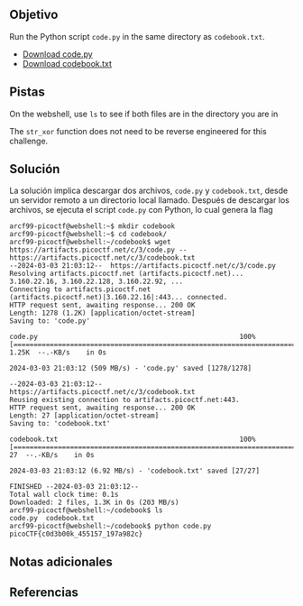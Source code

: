## Objetivo
Run the Python script `code.py` in the same directory as `codebook.txt`.

- [Download code.py](https://artifacts.picoctf.net/c/3/code.py)
- [Download codebook.txt](https://artifacts.picoctf.net/c/3/codebook.txt)

## Pistas
On the webshell, use `ls` to see if both files are in the directory you are in

The `str_xor` function does not need to be reverse engineered for this challenge.

## Solución
  
La solución implica descargar dos archivos, `code.py` y `codebook.txt`, desde un servidor remoto a un directorio local llamado. Después de descargar los archivos, se ejecuta el script `code.py` con Python, lo cual genera la flag

```
arcf99-picoctf@webshell:~$ mkdir codebook
arcf99-picoctf@webshell:~$ cd codebook/
arcf99-picoctf@webshell:~/codebook$ wget https://artifacts.picoctf.net/c/3/code.py -- https://artifacts.picoctf.net/c/3/codebook.txt
--2024-03-03 21:03:12--  https://artifacts.picoctf.net/c/3/code.py
Resolving artifacts.picoctf.net (artifacts.picoctf.net)... 3.160.22.16, 3.160.22.128, 3.160.22.92, ...
Connecting to artifacts.picoctf.net (artifacts.picoctf.net)|3.160.22.16|:443... connected.
HTTP request sent, awaiting response... 200 OK
Length: 1278 (1.2K) [application/octet-stream]
Saving to: 'code.py'

code.py                                                  100%[=================================================================================================================================>]   1.25K  --.-KB/s    in 0s      

2024-03-03 21:03:12 (509 MB/s) - 'code.py' saved [1278/1278]

--2024-03-03 21:03:12--  https://artifacts.picoctf.net/c/3/codebook.txt
Reusing existing connection to artifacts.picoctf.net:443.
HTTP request sent, awaiting response... 200 OK
Length: 27 [application/octet-stream]
Saving to: 'codebook.txt'

codebook.txt                                             100%[=================================================================================================================================>]      27  --.-KB/s    in 0s      

2024-03-03 21:03:12 (6.92 MB/s) - 'codebook.txt' saved [27/27]

FINISHED --2024-03-03 21:03:12--
Total wall clock time: 0.1s
Downloaded: 2 files, 1.3K in 0s (203 MB/s)
arcf99-picoctf@webshell:~/codebook$ ls
code.py  codebook.txt
arcf99-picoctf@webshell:~/codebook$ python code.py
picoCTF{c0d3b00k_455157_197a982c}
```

## Notas adicionales

## Referencias